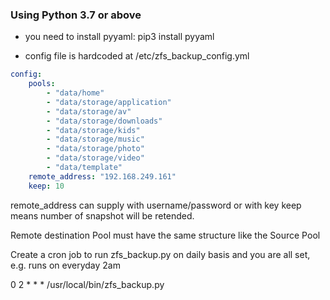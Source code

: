 ### Using Python 3.7 or above

* you need to install pyyaml: pip3 install pyyaml

* config file is hardcoded at /etc/zfs_backup_config.yml

``` YAML
config:
    pools:
        - "data/home"
        - "data/storage/application"
        - "data/storage/av"
        - "data/storage/downloads"
        - "data/storage/kids"
        - "data/storage/music"
        - "data/storage/photo"
        - "data/storage/video"
        - "data/template"
    remote_address: "192.168.249.161"
    keep: 10
```
remote_address can supply with username/password or with key
keep means number of snapshot will be retended.

Remote destination Pool must have the same structure like the Source Pool

Create a cron job to run zfs_backup.py on daily basis and you are all set, e.g. runs on everyday 2am

0 2 * * * /usr/local/bin/zfs_backup.py
